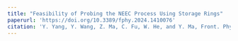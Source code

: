 ```yaml
---
title: "Feasibility of Probing the NEEC Process Using Storage Rings"
paperurl: 'https://doi.org/10.3389/fphy.2024.1410076'
citation: 'Y. Yang, Y. Wang, Z. Ma, C. Fu, W. He, and Y. Ma, Front. Phys., accepted [doi: 10.3389/fphy.2024.1410076] (2024).'
---
```


